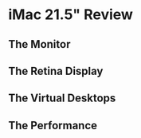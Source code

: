 # iMac 21.5" Review

## The Monitor

## The Retina Display

## The Virtual Desktops

## The Performance
